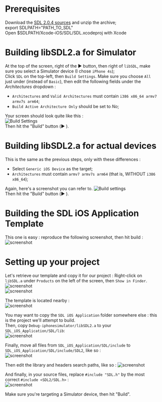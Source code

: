 # Prerequisites
Download the [SDL 2.0.4 sources](https://www.libsdl.org/release/SDL2-2.0.4.zip) and unzip the archive;  
export SDLPATH="PATH_TO_SDL"  
Open $SDLPATH/Xcode-iOS/SDL/SDL.xcodeproj with Xcode  

# Building libSDL2.a for Simulator
At the top of the screen, right of the ▶️  button, then right of `libSDL`, make sure you select a Simulator device (I chose `iPhone 4s`);  
Click `SDL` on the top-left, then `Build Settings`. Make sure you choose `All` just under (instead of `Basic`), then edit the following fields under the *Architectures* dropdown : 
- `Architectures` and `Valid Architectures` must contain `i386 x86_64 armv7 armv7s arm64`;
- `Build Active Architecture Only` should be set to *No*;  

Your screen should look quite like this :  
![Build Settings](https://dl.dropboxusercontent.com/u/76675545/ios_wiki/ios_wiki_0.jpg)  
Then hit the "Build" button (▶️ ).  

# Building libSDL2.a for actual devices
This is the same as the previous steps, only with these differences : 
- Select `Generic iOS Device` as the target;
- `Architectures` must contain `armv7 armv7s arm64` (that is, WITHOUT `i386 x86_64`);  

Again, here's a screenshot you can refer to.
![Build settings](https://dl.dropboxusercontent.com/u/76675545/ios_wiki/ios_wiki_1.jpg)  
Then hit the "Build" button (▶️ ).  
 
# Building the SDL iOS Application Template
This one is easy : reproduce the following screenshot, then hit build :  
![screenshot](https://dl.dropboxusercontent.com/u/76675545/ios_wiki/ios_wiki_2.png)  
  
# Setting up your project
Let's retrieve our template and copy it for our project : Right-click on `libSDL.a` under `Products` on the left of the screen, then `Show in Finder`.  
![screenshot](https://dl.dropboxusercontent.com/u/76675545/ios_wiki/ios_wiki_3.png)  
![screenshot](https://dl.dropboxusercontent.com/u/76675545/ios_wiki/ios_wiki_4.png)  

The template is located nearby :  
![screenshot](https://dl.dropboxusercontent.com/u/76675545/ios_wiki/ios_wiki_5.png)  

You may want to copy the `SDL iOS Application` folder somewhere else : this is the project we'll attempt to build.  
Then, copy `Debug-iphonesimulator/libSDL2.a` to your `SDL_iOS_Application/SDL/lib`:  
![screenshot](https://dl.dropboxusercontent.com/u/76675545/ios_wiki/ios_wiki_6.png)  

Finally, move all files from `SDL_iOS_Application/SDL/include` to `SDL_iOS_Application/SDL/include/SDL2`, like so :  
![screenshot](https://dl.dropboxusercontent.com/u/76675545/ios_wiki/ios_wiki_8.png)  
  
Then edit the library and headers search paths, like so : 
![screenshot](https://dl.dropboxusercontent.com/u/76675545/ios_wiki/ios_wiki_9.png)  
  
And finally, in your source files, replace `#include "SDL.h"` by the most correct `#include <SDL2/SDL.h>` :  
![screenshot](https://dl.dropboxusercontent.com/u/76675545/ios_wiki/ios_wiki_7.png)  
  
Make sure you're targeting a Simulator device, then hit "Build".
